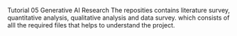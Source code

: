 Tutorial 05 Generative AI Research
The reposities contains literature survey, quantitative analysis, qualitative analysis and data survey. which consists of alll the required files that helps to understand the project.
